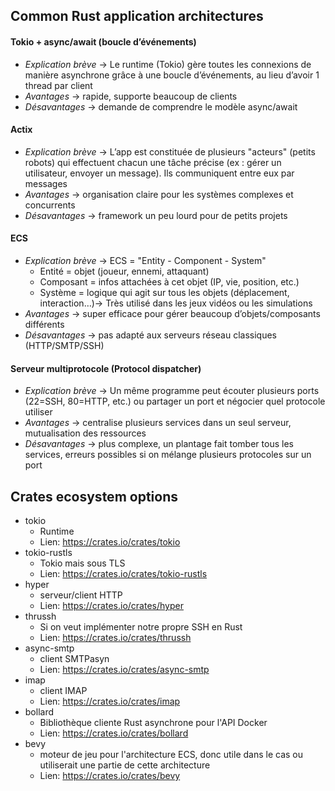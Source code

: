 ## Common Rust application architectures 
#### Tokio + async/await (boucle d’événements)
- _Explication brève_ → Le runtime (Tokio) gère toutes les connexions de manière asynchrone grâce à une boucle d’événements, au lieu d’avoir 1 thread par client
- _Avantages_ → rapide, supporte beaucoup de clients
- _Désavantages_ → demande de comprendre le modèle async/await

#### Actix
- _Explication brève_ → L’app est constituée de plusieurs "acteurs" (petits robots) qui effectuent chacun une tâche précise (ex : gérer un utilisateur, envoyer un message). Ils communiquent entre eux par messages
- _Avantages_ → organisation claire pour les systèmes complexes et concurrents
- _Désavantages_ → framework un peu lourd pour de petits projets

#### ECS
- _Explication brève_ → ECS = "Entity - Component - System"
    - Entité = objet (joueur, ennemi, attaquant)
    - Composant = infos attachées à cet objet (IP, vie, position, etc.)
    - Système = logique qui agit sur tous les objets (déplacement, interaction…)→ Très utilisé dans les jeux vidéos ou les simulations
- _Avantages_ → super efficace pour gérer beaucoup d’objets/composants différents
- _Désavantages_ → pas adapté aux serveurs réseau classiques (HTTP/SMTP/SSH)

#### Serveur multiprotocole (Protocol dispatcher)
- _Explication brève_ → Un même programme peut écouter plusieurs ports (22=SSH, 80=HTTP, etc.) ou partager un port et négocier quel protocole utiliser
- _Avantages_ → centralise plusieurs services dans un seul serveur, mutualisation des ressources
- _Désavantages_ → plus complexe, un plantage fait tomber tous les services, erreurs possibles si on mélange plusieurs protocoles sur un port

## Crates ecosystem options
- tokio
	- Runtime
	- Lien: https://crates.io/crates/tokio
- tokio-rustls
	- Tokio mais sous TLS
	- Lien: https://crates.io/crates/tokio-rustls
- hyper
	- serveur/client HTTP
	- Lien: https://crates.io/crates/hyper
- thrussh
	- Si on veut implémenter notre propre SSH en Rust
	- Lien: https://crates.io/crates/thrussh
- async-smtp
	- client SMTPasyn
	- Lien: https://crates.io/crates/async-smtp
- imap
	- client IMAP
	- Lien: https://crates.io/crates/imap
- bollard
	- Bibliothèque cliente Rust asynchrone pour l'API Docker
	- Lien: https://crates.io/crates/bollard
- bevy
	- moteur de jeu pour l'architecture ECS, donc utile dans le cas ou utiliserait une partie de cette architecture
	- Lien: https://crates.io/crates/bevy
